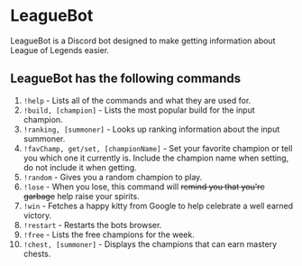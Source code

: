 # LeagueBot
LeagueBot is a Discord bot designed to make getting information about League of Legends easier.

## LeagueBot has the following commands
1. `!help` - Lists all of the commands and what they are used for.
2. `!build, [champion]` - Lists the most popular build for the input champion.
3. `!ranking, [summoner]` - Looks up ranking information about the input summoner.
4. `!favChamp, get/set, [championName]` - Set your favorite champion or tell you which one it currently is. Include the champion name when setting, do not include it when getting.
5. `!random` - Gives you a random champion to play.
6. `!lose` - When you lose, this command will ~~remind you that you're garbage~~ help raise your spirits.
7. `!win` - Fetches a happy kitty from Google to help celebrate a well earned victory.
8. `!restart` - Restarts the bots browser.
9. `!free` - Lists the free champions for the week.
10. `!chest, [summoner]` - Displays the champions that can earn mastery chests.

